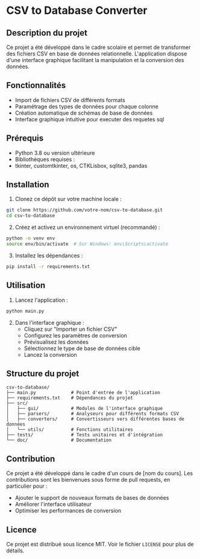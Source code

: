 # CSV to Database Converter

## Description du projet
Ce projet a été développé dans le cadre scolaire et permet de transformer des fichiers CSV en base de données relationnelle. L'application dispose d'une interface graphique facilitant la manipulation et la conversion des données.

## Fonctionnalités
- Import de fichiers CSV de différents formats
- Paramétrage des types de données pour chaque colonne
- Création automatique de schémas de base de données
- Interface graphique intuitive pour executer des requetes sql

## Prérequis
- Python 3.8 ou version ultérieure
- Bibliothèques requises :
-    tkinter, customtkinter, os, CTKLisbox, sqlite3, pandas
## Installation
1. Clonez ce dépôt sur votre machine locale :
```bash
git clone https://github.com/votre-nom/csv-to-database.git
cd csv-to-database
```

2. Créez et activez un environnement virtuel (recommandé) :
```bash
python -m venv env
source env/bin/activate  # Sur Windows: env\Scripts\activate
```

3. Installez les dépendances :
```bash
pip install -r requirements.txt
```

## Utilisation
1. Lancez l'application :
```bash
python main.py
```

2. Dans l'interface graphique :
   - Cliquez sur "Importer un fichier CSV"
   - Configurez les paramètres de conversion
   - Prévisualisez les données
   - Sélectionnez le type de base de données cible
   - Lancez la conversion

## Structure du projet
```
csv-to-database/
├── main.py             # Point d'entrée de l'application
├── requirements.txt    # Dépendances du projet
├── src/
│   ├── gui/            # Modules de l'interface graphique
│   ├── parsers/        # Analyseurs pour différents formats CSV
│   ├── converters/     # Convertisseurs vers différentes bases de données
│   └── utils/          # Fonctions utilitaires
├── tests/              # Tests unitaires et d'intégration
└── doc/                # Documentation
```

## Contribution
Ce projet a été développé dans le cadre d'un cours de [nom du cours]. Les contributions sont les bienvenues sous forme de pull requests, en particulier pour :
- Ajouter le support de nouveaux formats de bases de données
- Améliorer l'interface utilisateur
- Optimiser les performances de conversion

## Licence
Ce projet est distribué sous licence MIT. Voir le fichier `LICENSE` pour plus de détails.
